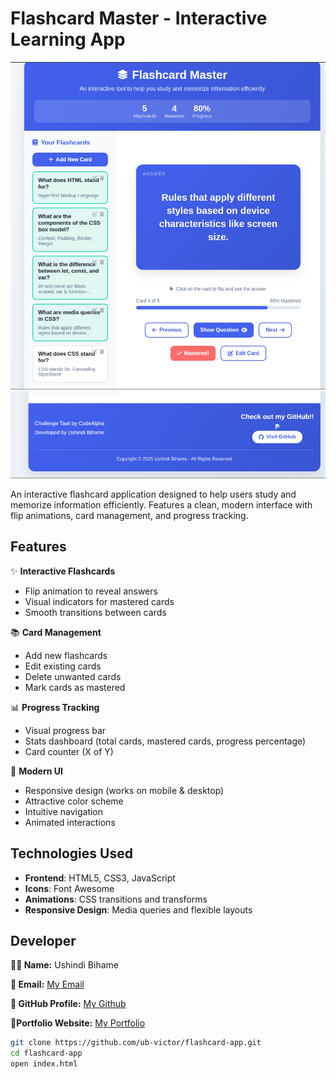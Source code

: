 # Flashcard Master - Interactive Learning App

![Flashcard App Screenshot](images/img.png)
![Flashcard App Screenshot](images/img2.png)


An interactive flashcard application designed to help users study and memorize information efficiently. Features a clean, modern interface with flip animations, card management, and progress tracking.

## Features

✨ **Interactive Flashcards**
- Flip animation to reveal answers
- Visual indicators for mastered cards
- Smooth transitions between cards

📚 **Card Management**
- Add new flashcards
- Edit existing cards
- Delete unwanted cards
- Mark cards as mastered

📊 **Progress Tracking**
- Visual progress bar
- Stats dashboard (total cards, mastered cards, progress percentage)
- Card counter (X of Y)

🎨 **Modern UI**
- Responsive design (works on mobile & desktop)
- Attractive color scheme
- Intuitive navigation
- Animated interactions

## Technologies Used

- **Frontend**: HTML5, CSS3, JavaScript
- **Icons**: Font Awesome
- **Animations**: CSS transitions and transforms
- **Responsive Design**: Media queries and flexible layouts

## Developer
**👨‍💻 Name:** Ushindi Bihame

**📧 Email:** [My Email](victoireushindhi371@123!)

**🔗 GitHub Profile:** [My Github](https://github.com/ub-victor)

**🔗Portfolio Website:** [My Portfolio](https://my-portfolio-website-show-skills.netlify.app/)



```bash
git clone https://github.com/ub-victor/flashcard-app.git
cd flashcard-app
open index.html

